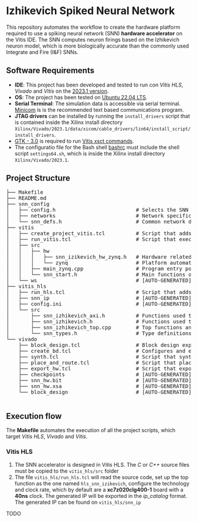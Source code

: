 # Izhikevich Spiked Neural Network
This repository automates the workflow to create the hardware platform required to use a spiking neural network (SNN) **hardware accelerator** on the Vitis IDE. The SNN computes neuron firings based on the Izhikevich neuron model, which is more biologically accurate than the commonly used Integrate and Fire (I&F) SNNs.

## Software Requirements
* **IDE**: This project has been developed and tested to run con *Vitis HLS*, *Vivado* and *Vitis* on the [2023.1 version](https://www.xilinx.com/support/download/index.html/content/xilinx/en/downloadNav/vivado-design-tools/2023-1.html).
* **OS**: The project has been tested on [Ubuntu 22.04 LTS](https://ubuntu.com/download/desktop).
* **Serial Terminal**: The simulation data is accessible via serial terminal. [Minicom](https://help.ubuntu.com/community/Minicom) is is the recommended text based communications program.
* **JTAG drivers** can be installed by running the `install_drivers` script that is contained inside the Xilinx install directory `Xilinx/Vivado/2023.1/data/xicom/cable_drivers/lin64/install_script/install_drivers`.
* [GTK - 3.0](https://docs.gtk.org/gtk3/) is required to run [Vitis xsct commands](https://docs.xilinx.com/r/en-US/ug1400-vitis-embedded/XSCT-Commands).
* The configuratio file for the Bash shell [bashrc](https://www.gnu.org/software/bash/manual/html_node/Bash-Startup-Files.html) must include the shell script `settings64.sh`, which is inside the Xilinx install directory `Xilinx/Vivado/2023.1`.

## Project Structure
<pre>
├── Makefile
├── README.md
├── snn_config
│   ├── config.h                          # Selects the SNN that will run and the precision type.
│   ├── networks                          # Network specific defines and functions.
│   └── snn_defs.h                        # Common network defines, includes SNN selected in config.h
├── vitis
│   ├── create_project_vitis.tcl          # Script that adds the Vitis sources and creates workspace.
│   ├── run_vitis.tcl                     # Script that executes the Vitis App on the target board.
│   ├── src                               
│   │   ├── hw
│   │   │   ├── snn_izikevich_hw_zynq.h   # Hardware related functions: DMAs, interrupts...
│   │   │   └── zynq                      # Platform automatically generated drivers
│   │   ├── main_zynq.cpp                 # Program entry point
│   │   └── snn_start.h                   # Main functions of the program: init_network, run_network...
│   └── ws                                # [AUTO-GENERATED] Workspace by create_project_vitis.tcl
├── vitis_hls
│   ├── run_hls.tcl                       # Script that adds the Vitis HLS sources.
│   ├── snn_ip                            # [AUTO-GENERATED] SNN IP in Vivado catalog mode.
│   ├── config.ini                        # [AUTO-GENERATED] Specifies the Vitis HLS project config.
│   └── src
│       ├── snn_izhikevich_axi.h          # Functions used to transmit and receive data.
│       ├── snn_izhikevich.h              # Functions used to run the SNN.
│       ├── snn_izhikevich_top.cpp        # Top functions and memories.
│       └── snn_types.h                   # Type definitions specific to Vitis HLS.
└── vivado
    ├── block_design.tcl                  # Block design exported from the Vivado GUI.
    ├── create_bd.tcl                     # Configures and exports the design defined in block_design.
    ├── synth.tcl                         # Script that synthesizes the exported block design.
    ├── place_and_route.tcl               # Script that places and routes the synthesized design.
    ├── export_hw.tcl                     # Script that exports the design.
    ├── checkpoints                       # [AUTO-GENERATED] Checkpoints for synth, opt,place, ...
    ├── snn_hw.bit                        # [AUTO-GENERATED] Design bitstream.
    ├── snn_hw.xsa                        # [AUTO-GENERATED] Design platform (includes the bitstream).
    └── block_design                      # [AUTO-GENERATED] Block design exported by create_bd.
                
</pre>

## Execution flow
The **Makefile** automates the execution of all the project scripts, which target *Vitis HLS*, *Vivado* and *Vitis*. 

### Vitis HLS
1. The SNN accelerator is designed in Vitis HLS. The *C* or *C++* source files must be copied to the `vitis_hls/src` folder
2. The file `vitis_hls/run_hls.tcl` will read the source code, set up the top function as the one named `hls_snn_izikevich`, configure the technology and clock rate, which by default are a **xc7z020clg400-1** board with a **40ns** clock. The generated IP will be exported in the *ip_catalog* format. The generated IP can be found on `vitis_hls/snn_ip`

TODO